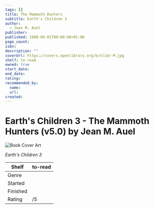 ```yaml
---
tags: []
title: The Mammoth Hunters
subtitle: Earth's Children 3
author:
  - Jean M. Auel
publisher:
published: 1980-09-01T00:00:00+01:00
page_count:
isbn:
description: ""
coverUrl: https://covers.openlibrary.org/b/olid/-M.jpg
shelf: to-read
owned: true
start_date:
end_date:
rating:
recommended_by:
  name:
  url:
created:
---
```


# Earth's Children 3 - The Mammoth Hunters (v5.0) by Jean M. Auel

![Book Cover Art](https://covers.openlibrary.org/b/olid/-M.jpg)

_Earth's Children 3_

| Shelf | to-read |
| --- | --- |
| Genre |  |
| Started |  |
| Finished |  |
| Rating | /5 |

